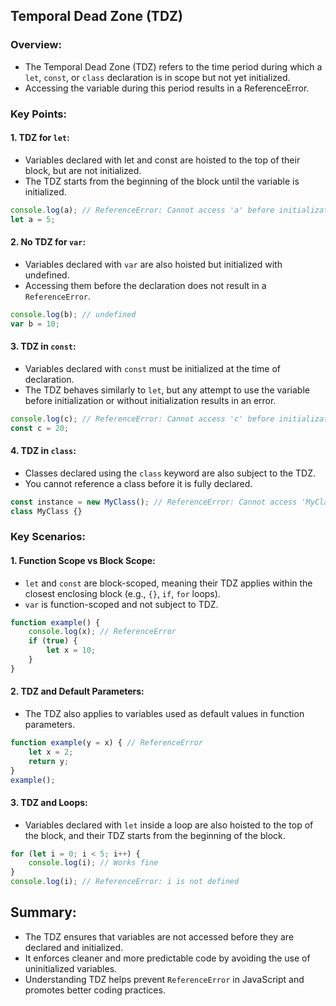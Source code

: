 ## Temporal Dead Zone (TDZ)

### Overview:
* The Temporal Dead Zone (TDZ) refers to the time period during which a `let`, `const`, or `class` declaration is in scope but not yet initialized.
* Accessing the variable during this period results in a ReferenceError.

### Key Points:
#### 1. TDZ for `let`:
* Variables declared with let and const are hoisted to the top of their block, but are not initialized.
* The TDZ starts from the beginning of the block until the variable is initialized.
```javascript
console.log(a); // ReferenceError: Cannot access 'a' before initialization
let a = 5;
```

#### 2. No TDZ for `var`:
* Variables declared with `var` are also hoisted but initialized with undefined.
* Accessing them before the declaration does not result in a `ReferenceError`.
```javascript
console.log(b); // undefined
var b = 10;
```

#### 3. TDZ in `const`:
* Variables declared with `const` must be initialized at the time of declaration.
* The TDZ behaves similarly to `let`, but any attempt to use the variable before initialization or without initialization results in an error.
```javascript
console.log(c); // ReferenceError: Cannot access 'c' before initialization
const c = 20;
```

#### 4. TDZ in `class`:
* Classes declared using the `class` keyword are also subject to the TDZ.
* You cannot reference a class before it is fully declared.
```javascript
const instance = new MyClass(); // ReferenceError: Cannot access 'MyClass' before initialization
class MyClass {}
```

### Key Scenarios:
#### 1. Function Scope vs Block Scope:
* `let` and `const` are block-scoped, meaning their TDZ applies within the closest enclosing block (e.g., `{}`, `if`, `for` loops).
* `var` is function-scoped and not subject to TDZ.
```javascript
function example() {
    console.log(x); // ReferenceError
    if (true) {
        let x = 10;
    }
}
```

#### 2. TDZ and Default Parameters:
* The TDZ also applies to variables used as default values in function parameters.
```javascript
function example(y = x) { // ReferenceError
    let x = 2;
    return y;
}
example();
```

#### 3. TDZ and Loops:
* Variables declared with `let` inside a loop are also hoisted to the top of the block, and their TDZ starts from the beginning of the block.
```javascript
for (let i = 0; i < 5; i++) {
    console.log(i); // Works fine
}
console.log(i); // ReferenceError: i is not defined
```

## Summary:
* The TDZ ensures that variables are not accessed before they are declared and initialized.
* It enforces cleaner and more predictable code by avoiding the use of uninitialized variables.
* Understanding TDZ helps prevent `ReferenceError` in JavaScript and promotes better coding practices.
